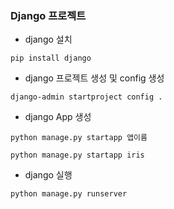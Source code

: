 ### Django 프로젝트

- django 설치
```
pip install django
```

- django 프로젝트 생성 및 config 생성
```
django-admin startproject config .
```

- django App 생성
```
python manage.py startapp 앱이름

python manage.py startapp iris
```


- django 실행
```
python manage.py runserver
```


